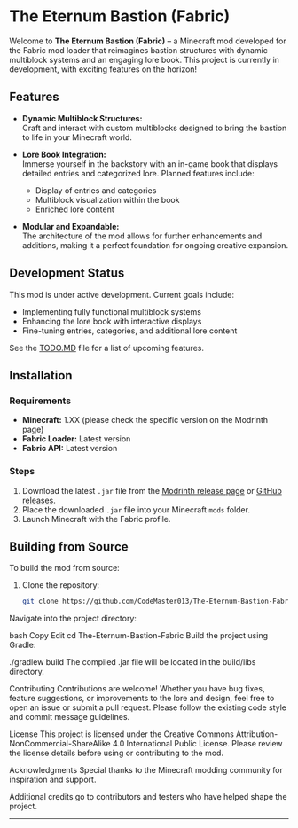 # The Eternum Bastion (Fabric)

Welcome to **The Eternum Bastion (Fabric)** – a Minecraft mod developed for the Fabric mod loader that reimagines bastion structures with dynamic multiblock systems and an engaging lore book. This project is currently in development, with exciting features on the horizon!

## Features

- **Dynamic Multiblock Structures:**  
  Craft and interact with custom multiblocks designed to bring the bastion to life in your Minecraft world.

- **Lore Book Integration:**  
  Immerse yourself in the backstory with an in-game book that displays detailed entries and categorized lore. Planned features include:
  - Display of entries and categories
  - Multiblock visualization within the book
  - Enriched lore content

- **Modular and Expandable:**  
  The architecture of the mod allows for further enhancements and additions, making it a perfect foundation for ongoing creative expansion.

## Development Status

This mod is under active development. Current goals include:
- Implementing fully functional multiblock systems
- Enhancing the lore book with interactive displays
- Fine-tuning entries, categories, and additional lore content

See the [TODO.MD](TODO.MD) file for a list of upcoming features.

## Installation

### Requirements
- **Minecraft:** 1.XX (please check the specific version on the Modrinth page)
- **Fabric Loader:** Latest version
- **Fabric API:** Latest version

### Steps
1. Download the latest `.jar` file from the [Modrinth release page](#) or [GitHub releases](#).
2. Place the downloaded `.jar` file into your Minecraft `mods` folder.
3. Launch Minecraft with the Fabric profile.

## Building from Source

To build the mod from source:
1. Clone the repository:
   ```bash
   git clone https://github.com/CodeMaster013/The-Eternum-Bastion-Fabric.git
Navigate into the project directory:

bash
Copy
Edit
cd The-Eternum-Bastion-Fabric
Build the project using Gradle:

./gradlew build
The compiled .jar file will be located in the build/libs directory.

Contributing
Contributions are welcome! Whether you have bug fixes, feature suggestions, or improvements to the lore and design, feel free to open an issue or submit a pull request. Please follow the existing code style and commit message guidelines.

License
This project is licensed under the Creative Commons Attribution-NonCommercial-ShareAlike 4.0 International Public License. Please review the license details before using or contributing to the mod.

Acknowledgments
Special thanks to the Minecraft modding community for inspiration and support.

Additional credits go to contributors and testers who have helped shape the project.

---
